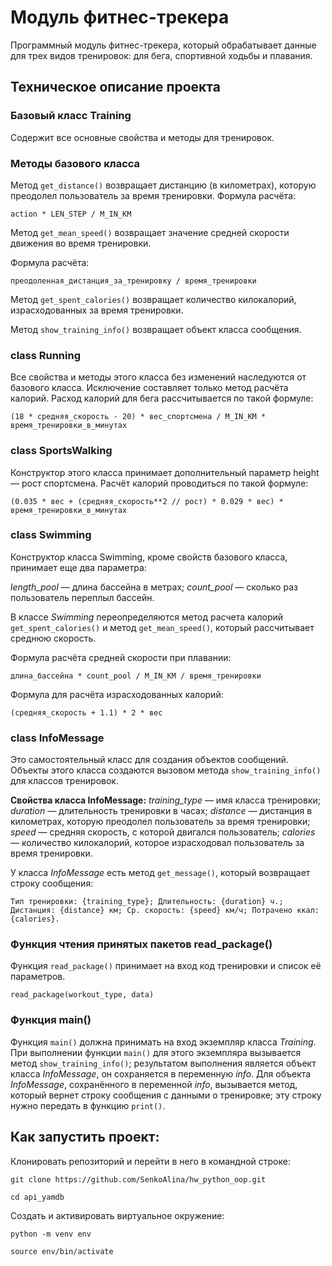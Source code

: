 # Модуль фитнес-трекера

Программный модуль фитнес-трекера, который обрабатывает данные для трех видов тренировок: для бега, спортивной ходьбы и плавания.

## Техническое описание проекта

### Базовый класс Training

Содержит все основные свойства и методы для тренировок.

### Методы базового класса

Метод `get_distance()` возвращает дистанцию (в километрах), которую преодолел пользователь за время тренировки.
Формула расчёта:

```
action * LEN_STEP / M_IN_KM 
```
Метод `get_mean_speed()` возвращает значение средней скорости движения во время тренировки.

Формула расчёта:

```
преодоленная_дистанция_за_тренировку / время_тренировки 
```

Метод `get_spent_calories()` возвращает количество килокалорий, израсходованных за время тренировки.

Метод `show_training_info()` возвращает объект класса сообщения.

### class Running

Все свойства и методы этого класса без изменений наследуются от базового класса. Исключение составляет только метод расчёта калорий.
Расход калорий для бега рассчитывается по такой формуле:

```
(18 * средняя_скорость - 20) * вес_спортсмена / M_IN_KM * время_тренировки_в_минутах 
```

### class SportsWalking

Конструктор этого класса принимает дополнительный параметр height — рост спортсмена.
Расчёт калорий проводиться по такой формуле:

```
(0.035 * вес + (средняя_скорость**2 // рост) * 0.029 * вес) * время_тренировки_в_минутах 
```

### class Swimming

Конструктор класса Swimming, кроме свойств базового класса, принимает еще два параметра:

*length_pool* — длина бассейна в метрах;
*count_pool* — сколько раз пользователь переплыл бассейн.

В классе *Swimming* переопределяются метод расчета калорий `get_spent_calories()` и метод `get_mean_speed()`, который рассчитывает среднюю скорость.

Формула расчёта средней скорости при плавании:

```
длина_бассейна * count_pool / M_IN_KM / время_тренировки 
```

Формула для расчёта израсходованных калорий:

```
(средняя_скорость + 1.1) * 2 * вес  
```

### class InfoMessage

Это самостоятельный класс для создания объектов сообщений.
Объекты этого класса создаются вызовом метода `show_training_info()` для классов тренировок.

**Свойства класса InfoMessage:**
*training_type* — имя класса тренировки;
*duration* — длительность тренировки в часах;
*distance* — дистанция в километрах, которую преодолел пользователь за время тренировки;
*speed* — средняя скорость, с которой двигался пользователь;
*calories* — количество килокалорий, которое израсходовал пользователь за время тренировки.

У класса *InfoMessage* есть метод `get_message()`, который возвращает строку сообщения:

```
Тип тренировки: {training_type}; Длительность: {duration} ч.; Дистанция: {distance} км; Ср. скорость: {speed} км/ч; Потрачено ккал: {calories}.
```

### Функция чтения принятых пакетов **read_package()**

Функция `read_package()` принимает на вход код тренировки и список её параметров.

```
read_package(workout_type, data)
```

### Функция **main()**

Функция `main()` должна принимать на вход экземпляр класса *Training*.
При выполнении функции `main()` для этого экземпляра вызывается метод `show_training_info()`; результатом выполнения является объект класса *InfoMessage*, он сохраняется в переменную *info*.
Для объекта *InfoMessage*, сохранённого в переменной *info*, вызывается метод, который вернет строку сообщения с данными о тренировке; эту строку нужно передать в функцию `print()`.

## Как запустить проект:

Клонировать репозиторий и перейти в него в командной строке:

```
git clone https://github.com/SenkoAlina/hw_python_oop.git
```

```
cd api_yamdb
```

Cоздать и активировать виртуальное окружение:

```
python -m venv env
```

```
source env/bin/activate
```


